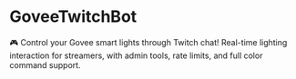 # GoveeTwitchBot
🎮 Control your Govee smart lights through Twitch chat! Real-time lighting interaction for streamers, with admin tools, rate limits, and full color command support.
